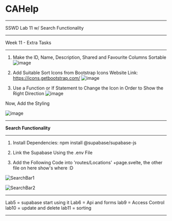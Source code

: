 # CAHelp
---------

SSWD Lab 11 w/ Search Functionality

---------

Week 11 - Extra Tasks

---------

1. Make the ID, Name, Description, Shared and Favourite Columns Sortable
![image](https://github.com/UselessPlank/CAHelp/assets/114073566/8b8722b7-8996-4f0d-91cf-af3420cfbdf9)

2. Add Suitable Sort Icons from Bootstrap Icons
   Website Link: https://icons.getbootstrap.com/
![image](https://github.com/UselessPlank/CAHelp/assets/114073566/da9e47a9-9f77-42bd-81e3-282e698be95e)

3. Use a Function or If Statement to Change the Icon in Order to Show the Right Direction
   ![image](https://github.com/UselessPlank/CAHelp/assets/114073566/f376c380-7f97-457b-9d60-881c0329c373)

Now, Add the Styling

   ![image](https://github.com/UselessPlank/CAHelp/assets/114073566/859f0f29-2647-434d-a541-426b133d2962)


---------

**Search Functionality**

---------

1. Install Dependencies: npm install @supabase/supabase-js
   
2. Link the Supabase Using the .env File
   
3. Add the Following Code into 'routes/Locations' +page.svelte, the other file on here show's where :D

![SearchBar1](https://github.com/UselessPlank/CAHelp/assets/114073566/af93076b-412a-4825-9e13-6d4b94f4c23e)

![SearchBar2](https://github.com/UselessPlank/CAHelp/assets/114073566/ce0696a8-c485-4a07-bcc2-ba87985bb8d3)

---------

Lab5 = supabase start using it
Lab6 = Api and forms
lab9 = Access Control
lab10 = update and delete
lab11 = sorting

---------

